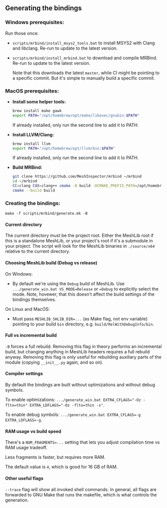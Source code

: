 ## Generating the bindings

### Windows prerequisites:

Run those once:

* `scripts/mrbind/install_msys2_tools.bat` to install MSYS2 with Clang and libclang. Re-run to update to the latest version.

* `scripts/mrbind/install_mrbind.bat` to download and compile MRBind. Re-run to update to the latest version.

  Note that this downloads the latest `master`, while CI might be pointing to a specific commit. But it's simple to manually build a specific commit.

### MacOS prerequisites:

* **Install some helper tools:**
  ```sh
  brew install make gawk
  export PATH="/opt/homebrew/opt/make/libexec/gnubin:$PATH"
  ```
  If already installed, only run the second line to add it to PATH.

* **Install LLVM/Clang:**
  ```sh
  brew install llvm
  export PATH="/opt/homebrew/opt/llvm/bin:$PATH"
  ```
  If already installed, only run the second line to add it to PATH.

* **Build MRBind:**
  ```sh
  git clone https://github.com/MeshInspector/mrbind ~/mrbind
  cd ~/mrbind
  CC=clang CXX=clang++ cmake -B build -DCMAKE_PREFIX_PATH=/opt/homebrew/opt/llvm
  cmake --build build
  ```


### Creating the bindings:

```
make -f scripts/mrbind/generate.mk -B
```

#### Current directory

The current directory must be the project root. Either the MeshLib root if this is a standalone MeshLib, or your project's root if it's a submodule in your project. The script will look for the MeshLib binaries in `./source/x64` relative to the current directory.

#### Choosing MeshLib build (Debug vs release)

On Windows:

* By default we're using the `Debug` build of MeshLib. Use `.../generate_win.bat VS_MODE=Release` or `=Debug` to explicitly select the mode. Note, hovewer, that this doesn't affect the build settings of the bindings themselves.

On Linux and MacOS:

* Must pass `MESHLIB_SHLIB_DIR=...` (as Make flag, not env variable) pointing to your build `bin` directory, e.g. `build/RelWithDebugInfo/bin`.

#### Full vs incremental build

`-B` forces a full rebuild. Removing this flag in theory performs an incremental build, but changing anything in MeshLib headers requires a full rebuild anyway. Removing this flag is only useful for rebuilding auxiliary parts of the module (copying `__init__.py` again, and so on).

#### Compiler settings

By default the bindings are built without optimizations and without debug symbols.

To enable optimizations: `.../generate_win.bat EXTRA_CFLAGS="-Oz -flto=thin" EXTRA_LDFLAGS="-Oz -flto=thin -s"`.

To enable debug symbols: `.../generate_win.bat EXTRA_CFLAGS=-g EXTRA_LDFLAGS=-g`.

#### RAM usage vs build speed

There's a `NUM_FRAGMENTS=...` setting that lets you adjust compilation time vs RAM usage tradeoff.

Less fragments is faster, but requires more RAM.

The default value is `4`, which is good for 16 GB of RAM.

#### Other useful flags

`--trace` flag will show all invoked shell commands. In general, all flags are forwarded to GNU Make that runs the makefile, which is what controls the generation.
